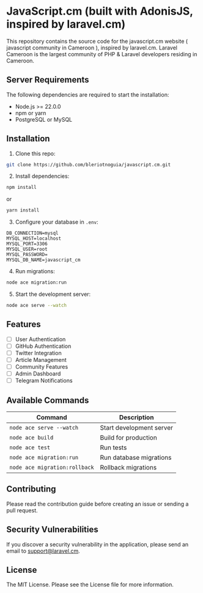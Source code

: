 # JavaScript.cm (built with AdonisJS, inspired by laravel.cm)

This repository contains the source code for the javascript.cm website ( javascript community in Cameroon ), inspired by laravel.cm. Laravel Cameroon is the largest community of PHP & Laravel developers residing in Cameroon.

## Server Requirements

The following dependencies are required to start the installation:

- Node.js >= 22.0.0
- npm or yarn
- PostgreSQL or MySQL

## Installation

1. Clone this repo:

```bash
git clone https://github.com/bleriotnoguia/javascript.cm.git
```

2. Install dependencies:

```bash
npm install
```

or

```bash
yarn install
```

3. Configure your database in `.env`:

```env
DB_CONNECTION=mysql
MYSQL_HOST=localhost
MYSQL_PORT=3306
MYSQL_USER=root
MYSQL_PASSWORD=
MYSQL_DB_NAME=javascript_cm
```

4. Run migrations:

```bash
node ace migration:run
```

5. Start the development server:

```bash
node ace serve --watch
```

## Features

- [ ] User Authentication
- [ ] GitHub Authentication
- [ ] Twitter Integration
- [ ] Article Management
- [ ] Community Features
- [ ] Admin Dashboard
- [ ] Telegram Notifications

## Available Commands

| Command                       | Description              |
| ----------------------------- | ------------------------ |
| `node ace serve --watch`      | Start development server |
| `node ace build`              | Build for production     |
| `node ace test`               | Run tests                |
| `node ace migration:run`      | Run database migrations  |
| `node ace migration:rollback` | Rollback migrations      |

## Contributing

Please read the contribution guide before creating an issue or sending a pull request.

## Security Vulnerabilities

If you discover a security vulnerability in the application, please send an email to support@laravel.cm.

## License

The MIT License. Please see the License file for more information.

